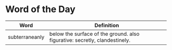 # Word of the Day

|Word|Definition|
|---|---|
|subterraneanly|below the surface of the ground. also figurative: secretly, clandestinely.|